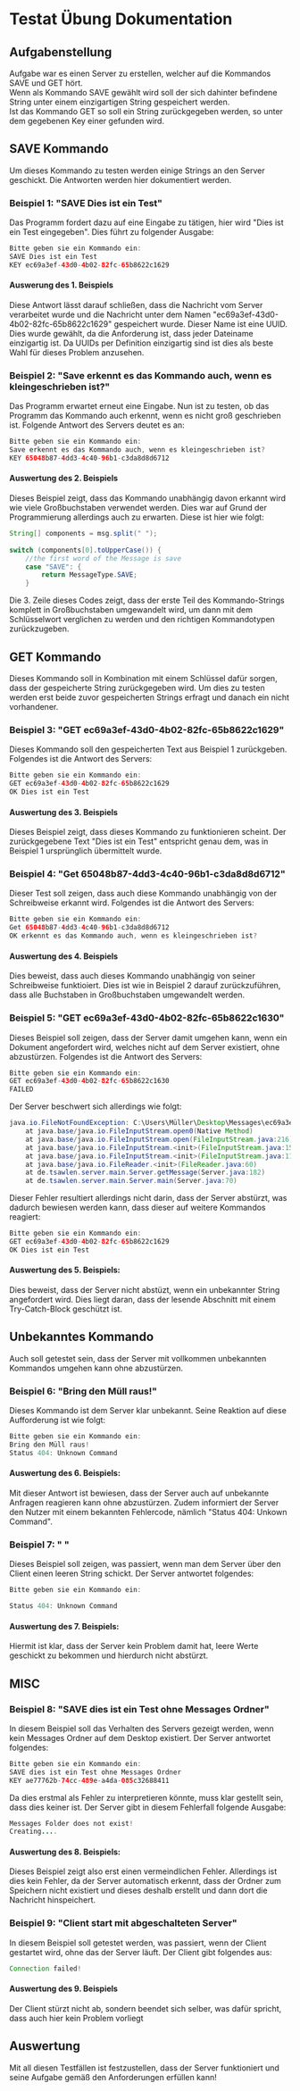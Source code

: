 # Testat Übung Dokumentation
## Aufgabenstellung 
Aufgabe war es einen Server zu erstellen, welcher auf die Kommandos SAVE und GET hört.  
Wenn als Kommando SAVE gewählt wird soll der sich dahinter befindene String unter einem einzigartigen String gespeichert werden.  
Ist das Kommando GET <Key> so soll ein String zurückgegeben werden, so unter dem gegebenen Key einer gefunden wird.  
  
## SAVE Kommando
Um dieses Kommando zu testen werden einige Strings an den Server geschickt. Die Antworten werden hier dokumentiert werden.  
### Beispiel 1: "SAVE Dies ist ein Test"
Das Programm fordert dazu auf eine Eingabe zu tätigen, hier wird "Dies ist ein Test eingegeben". Dies führt zu folgender Ausgabe:
```java
Bitte geben sie ein Kommando ein: 
SAVE Dies ist ein Test
KEY ec69a3ef-43d0-4b02-82fc-65b8622c1629
```
#### Auswerung des 1. Beispiels
Diese Antwort lässt darauf schließen, dass die Nachricht vom Server verarbeitet wurde und die Nachricht unter dem Namen "ec69a3ef-43d0-4b02-82fc-65b8622c1629" gespeichert wurde. Dieser Name ist eine UUID. Dies wurde gewählt, da die Anforderung ist, dass jeder Dateiname einzigartig ist. Da UUIDs per Definition einzigartig sind ist dies als beste Wahl für dieses Problem anzusehen.

### Beispiel 2: "Save erkennt es das Kommando auch, wenn es kleingeschrieben ist?"
Das Programm erwartet erneut eine Eingabe. Nun ist zu testen, ob das Programm das Kommando auch erkennt, wenn es nicht groß geschrieben ist. Folgende Antwort des Servers deutet es an:
```java
Bitte geben sie ein Kommando ein: 
Save erkennt es das Kommando auch, wenn es kleingeschrieben ist?
KEY 65048b87-4dd3-4c40-96b1-c3da8d8d6712
```
#### Auswertung des 2. Beispiels
Dieses Beispiel zeigt, dass das Kommando unabhängig davon erkannt wird wie viele Großbuchstaben verwendet werden. Dies war auf Grund der Programmierung allerdings auch zu erwarten. Diese ist hier wie folgt:
```java
String[] components = msg.split(" ");
		
switch (components[0].toUpperCase()) {
	//the first word of the Message is save
	case "SAVE": {
		return MessageType.SAVE;
	}
```
Die 3. Zeile dieses Codes zeigt, dass der erste Teil des Kommando-Strings komplett in Großbuchstaben umgewandelt wird, um dann mit dem Schlüsselwort verglichen zu werden und den richtigen Kommandotypen zurückzugeben.
  
## GET Kommando
Dieses Kommando soll in Kombination mit einem Schlüssel dafür sorgen, dass der gespeicherte String zurückgegeben wird. Um dies zu testen werden erst beide zuvor gespeicherten Strings erfragt und danach ein nicht vorhandener.

### Beispiel 3: "GET ec69a3ef-43d0-4b02-82fc-65b8622c1629"
Dieses Kommando soll den gespeicherten Text aus Beispiel 1 zurückgeben. Folgendes ist die Antwort des Servers:
```java
Bitte geben sie ein Kommando ein: 
GET ec69a3ef-43d0-4b02-82fc-65b8622c1629
OK Dies ist ein Test
```
#### Auswertung des 3. Beispiels
Dieses Beispiel zeigt, dass dieses Kommando zu funktionieren scheint. Der zurückgegebene Text "Dies ist ein Test" entspricht genau dem, was in Beispiel 1 ursprünglich übermittelt wurde.
### Beispiel 4: "Get 65048b87-4dd3-4c40-96b1-c3da8d8d6712"
Dieser Test soll zeigen, dass auch diese Kommando unabhängig von der Schreibweise erkannt wird. Folgendes ist die Antwort des Servers:
```java
Bitte geben sie ein Kommando ein: 
Get 65048b87-4dd3-4c40-96b1-c3da8d8d6712
OK erkennt es das Kommando auch, wenn es kleingeschrieben ist?
```
#### Auswertung des 4. Beispiels
Dies beweist, dass auch dieses Kommando unabhängig von seiner Schreibweise funktioiert. Dies ist wie in Beispiel 2 darauf zurückzuführen, dass alle Buchstaben in Großbuchstaben umgewandelt werden.
### Beispiel 5: "GET ec69a3ef-43d0-4b02-82fc-65b8622c1630"
Dieses Beispiel soll zeigen, dass der Server damit umgehen kann, wenn ein Dokument angefordert wird, welches nicht auf dem Server existiert, ohne abzustürzen. Folgendes ist die Antwort des Servers:
```java
Bitte geben sie ein Kommando ein: 
GET ec69a3ef-43d0-4b02-82fc-65b8622c1630
FAILED
```
Der Server beschwert sich allerdings wie folgt:
```java
java.io.FileNotFoundException: C:\Users\Müller\Desktop\Messages\ec69a3ef-43d0-4b02-82fc-65b8622c1630.msg (The system cannot find the file specified)
	at java.base/java.io.FileInputStream.open0(Native Method)
	at java.base/java.io.FileInputStream.open(FileInputStream.java:216)
	at java.base/java.io.FileInputStream.<init>(FileInputStream.java:157)
	at java.base/java.io.FileInputStream.<init>(FileInputStream.java:111)
	at java.base/java.io.FileReader.<init>(FileReader.java:60)
	at de.tsawlen.server.main.Server.getMessage(Server.java:182)
	at de.tsawlen.server.main.Server.main(Server.java:70)
```
Dieser Fehler resultiert allerdings nicht darin, dass der Server abstürzt, was dadurch bewiesen werden kann, dass dieser auf weitere Kommandos reagiert:
```java
Bitte geben sie ein Kommando ein: 
GET ec69a3ef-43d0-4b02-82fc-65b8622c1629
OK Dies ist ein Test
```
#### Auswertung des 5. Beispiels:
Dies beweist, dass der Server nicht abstüzt, wenn ein unbekannter String angefordert wird. Dies liegt daran, dass der lesende Abschnitt mit einem Try-Catch-Block geschützt ist.

## Unbekanntes Kommando
Auch soll getestet sein, dass der Server mit vollkommen unbekannten Kommandos umgehen kann ohne abzustürzen.
### Beispiel 6: "Bring den Müll raus!"
Dieses Kommando ist dem Server klar unbekannt. Seine Reaktion auf diese Aufforderung ist wie folgt:
```java
Bitte geben sie ein Kommando ein: 
Bring den Müll raus!
Status 404: Unknown Command
```
#### Auswertung des 6. Beispiels:
Mit dieser Antwort ist bewiesen, dass der Server auch auf unbekannte Anfragen reagieren kann ohne abzustürzen. Zudem informiert der Server den Nutzer mit einem bekannten Fehlercode, nämlich "Status 404: Unkown Command".

### Beispiel 7: " "
Dieses Beispiel soll zeigen, was passiert, wenn man dem Server über den Client einen leeren String schickt. Der Server antwortet folgendes:
```java
Bitte geben sie ein Kommando ein: 

Status 404: Unknown Command
```
#### Auswertung des 7. Beispiels:
Hiermit ist klar, dass der Server kein Problem damit hat, leere Werte geschickt zu bekommen und hierdurch nicht abstürzt. 

## MISC 

### Beispiel 8: "SAVE dies ist ein Test ohne Messages Ordner" 
In diesem Beispiel soll das Verhalten des Servers gezeigt werden, wenn kein Messages Ordner auf dem Desktop existiert. Der Server antwortet folgendes:
```java
Bitte geben sie ein Kommando ein: 
SAVE dies ist ein Test ohne Messages Ordner
KEY ae77762b-74cc-489e-a4da-085c32688411
```
Da dies erstmal als Fehler zu interpretieren könnte, muss klar gestellt sein, dass dies keiner ist. Der Server gibt in diesem Fehlerfall folgende Ausgabe:
```java
Messages Folder does not exist!
Creating....
```
#### Auswertung des 8. Beispiels:
Dieses Beispiel zeigt also erst einen vermeindlichen Fehler. Allerdings ist dies kein Fehler, da der Server automatisch erkennt, dass der Ordner zum Speichern nicht existiert und dieses deshalb erstellt und dann dort die Nachricht hinspeichert.

### Beispiel 9: "Client start mit abgeschalteten Server"
In diesem Beispiel soll getestet werden, was passiert, wenn der Client gestartet wird, ohne das der Server läuft. Der Client gibt folgendes aus:
```java
Connection failed!
```
#### Auswertung des 9. Beispiels
Der Client stürzt nicht ab, sondern beendet sich selber, was dafür spricht, dass auch hier kein Problem vorliegt

## Auswertung
Mit all diesen Testfällen ist festzustellen, dass der Server funktioniert und seine Aufgabe gemäß den Anforderungen erfüllen kann!